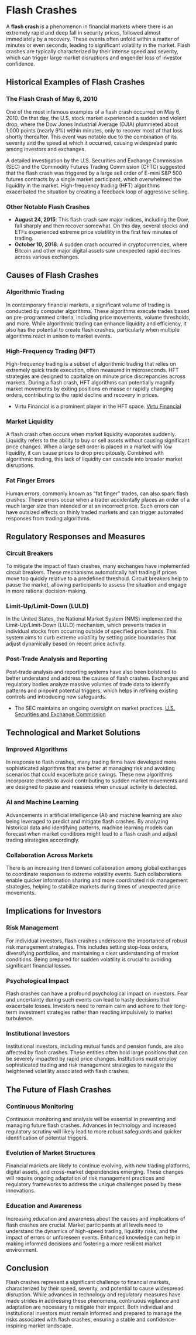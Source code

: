 # Flash Crashes

A **flash crash** is a phenomenon in financial markets where there is an extremely rapid and deep fall in security prices, followed almost immediately by a recovery. These events often unfold within a matter of minutes or even seconds, leading to significant volatility in the market. Flash crashes are typically characterized by their intense speed and severity, which can trigger large market disruptions and engender loss of investor confidence.

## Historical Examples of Flash Crashes

### The Flash Crash of May 6, 2010

One of the most infamous examples of a flash crash occurred on May 6, 2010. On that day, the U.S. stock market experienced a sudden and violent drop, where the Dow Jones Industrial Average (DJIA) plummeted about 1,000 points (nearly 9%) within minutes, only to recover most of that loss shortly thereafter. This event was notable due to the combination of its severity and the speed at which it occurred, causing widespread panic among investors and exchanges.

A detailed investigation by the U.S. Securities and Exchange Commission (SEC) and the Commodity Futures Trading Commission (CFTC) suggested that the flash crash was triggered by a large sell order of E-mini S&P 500 futures contracts by a single market participant, which overwhelmed the liquidity in the market. High-frequency trading (HFT) algorithms exacerbated the situation by creating a feedback loop of aggressive selling.

### Other Notable Flash Crashes

- **August 24, 2015**: This flash crash saw major indices, including the Dow, fall sharply and then recover somewhat. On this day, several stocks and ETFs experienced extreme price volatility in the first few minutes of trading.
- **October 10, 2018**: A sudden crash occurred in cryptocurrencies, where Bitcoin and other major digital assets saw unexpected rapid declines across various exchanges.

## Causes of Flash Crashes

### Algorithmic Trading

In contemporary financial markets, a significant volume of trading is conducted by computer algorithms. These algorithms execute trades based on pre-programmed criteria, including price movements, volume thresholds, and more. While algorithmic trading can enhance liquidity and efficiency, it also has the potential to create flash crashes, particularly when multiple algorithms react in unison to market events.

### High-Frequency Trading (HFT)

High-frequency trading is a subset of algorithmic trading that relies on extremely quick trade execution, often measured in microseconds. HFT strategies are designed to capitalize on minute price discrepancies across markets. During a flash crash, HFT algorithms can potentially magnify market movements by exiting positions en masse or rapidly changing orders, contributing to the rapid decline and recovery in prices.

- Virtu Financial is a prominent player in the HFT space. [Virtu Financial](https://www.virtu.com/)

### Market Liquidity

A flash crash often occurs when market liquidity evaporates suddenly. Liquidity refers to the ability to buy or sell assets without causing significant price changes. When a large sell order is placed in a market with low liquidity, it can cause prices to drop precipitously. Combined with algorithmic trading, this lack of liquidity can cascade into broader market disruptions.

### Fat Finger Errors

Human errors, commonly known as "fat finger" trades, can also spark flash crashes. These errors occur when a trader accidentally places an order of a much larger size than intended or at an incorrect price. Such errors can have outsized effects on thinly traded markets and can trigger automated responses from trading algorithms.

## Regulatory Responses and Measures

### Circuit Breakers

To mitigate the impact of flash crashes, many exchanges have implemented circuit breakers. These mechanisms automatically halt trading if prices move too quickly relative to a predefined threshold. Circuit breakers help to pause the market, allowing participants to assess the situation and engage in more rational decision-making.

### Limit-Up/Limit-Down (LULD)

In the United States, the National Market System (NMS) implemented the Limit-Up/Limit-Down (LULD) mechanism, which prevents trades in individual stocks from occurring outside of specified price bands. This system aims to curb extreme volatility by setting price boundaries that adjust dynamically based on recent price activity.

### Post-Trade Analysis and Reporting

Post-trade analysis and reporting systems have also been bolstered to better understand and address the causes of flash crashes. Exchanges and regulatory bodies analyze massive volumes of trade data to identify patterns and pinpoint potential triggers, which helps in refining existing controls and introducing new safeguards.

- The SEC maintains an ongoing oversight on market practices. [U.S. Securities and Exchange Commission](https://www.sec.gov/)

## Technological and Market Solutions

### Improved Algorithms

In response to flash crashes, many trading firms have developed more sophisticated algorithms that are better at managing risk and avoiding scenarios that could exacerbate price swings. These new algorithms incorporate checks to avoid contributing to sudden market movements and are designed to pause and reassess when unusual activity is detected.

### AI and Machine Learning

Advancements in artificial intelligence (AI) and machine learning are also being leveraged to predict and mitigate flash crashes. By analyzing historical data and identifying patterns, machine learning models can forecast when market conditions might lead to a flash crash and adjust trading strategies accordingly.

### Collaboration Across Markets

There is an increasing trend toward collaboration among global exchanges to coordinate responses to extreme volatility events. Such collaborations enable quicker information sharing and more coordinated risk management strategies, helping to stabilize markets during times of unexpected price movements.

## Implications for Investors

### Risk Management

For individual investors, flash crashes underscore the importance of robust risk management strategies. This includes setting stop-loss orders, diversifying portfolios, and maintaining a clear understanding of market conditions. Being prepared for sudden volatility is crucial to avoiding significant financial losses.

### Psychological Impact

Flash crashes can have a profound psychological impact on investors. Fear and uncertainty during such events can lead to hasty decisions that exacerbate losses. Investors need to remain calm and adhere to their long-term investment strategies rather than reacting impulsively to market turbulence.

### Institutional Investors

Institutional investors, including mutual funds and pension funds, are also affected by flash crashes. These entities often hold large positions that can be severely impacted by rapid price changes. Institutions must employ sophisticated trading and risk management strategies to navigate the heightened volatility associated with flash crashes.

## The Future of Flash Crashes

### Continuous Monitoring

Continuous monitoring and analysis will be essential in preventing and managing future flash crashes. Advances in technology and increased regulatory scrutiny will likely lead to more robust safeguards and quicker identification of potential triggers.

### Evolution of Market Structures

Financial markets are likely to continue evolving, with new trading platforms, digital assets, and cross-market dependencies emerging. These changes will require ongoing adaptation of risk management practices and regulatory frameworks to address the unique challenges posed by these innovations.

### Education and Awareness

Increasing education and awareness about the causes and implications of flash crashes are crucial. Market participants at all levels need to understand the dynamics of high-speed trading, liquidity risks, and the impact of errors or unforeseen events. Enhanced knowledge can help in making informed decisions and fostering a more resilient market environment.

## Conclusion

Flash crashes represent a significant challenge to financial markets, characterized by their speed, severity, and potential to cause widespread disruption. While advances in technology and regulatory measures have made strides in addressing these phenomena, continuous vigilance and adaptation are necessary to mitigate their impact. Both individual and institutional investors must remain informed and prepared to manage the risks associated with flash crashes, ensuring a stable and confidence-inspiring market landscape.